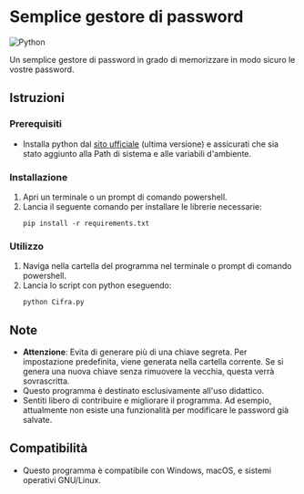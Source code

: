 # Semplice gestore di password

![Python](https://img.shields.io/badge/-Python-black?style=flat-square&logo=Python)

Un semplice gestore di password in grado di memorizzare in modo sicuro le vostre password.

## Istruzioni

### Prerequisiti
- Installa python dal [sito ufficiale](https://www.python.org/) (ultima versione) e assicurati che sia stato aggiunto alla Path di sistema e alle variabili d'ambiente.

### Installazione
1. Apri un terminale o un prompt di comando powershell.
2. Lancia il seguente comando per installare le librerie necessarie:
    ```
    pip install -r requirements.txt
    ```

### Utilizzo
1. Naviga nella cartella del programma nel terminale o prompt di comando powershell.
2. Lancia lo script con python eseguendo:
    ```
    python Cifra.py
    ```

## Note
- **Attenzione**: Evita di generare più di una chiave segreta. Per impostazione predefinita, viene generata nella cartella corrente. Se si genera una nuova chiave senza rimuovere la vecchia, questa verrà sovrascritta.
- Questo programma è destinato esclusivamente all'uso didattico.
- Sentiti libero di contribuire e migliorare il programma. Ad esempio, attualmente non esiste una funzionalità per modificare le password già salvate.

## Compatibilità
- Questo programma è compatibile con Windows, macOS, e sistemi operativi GNU/Linux.